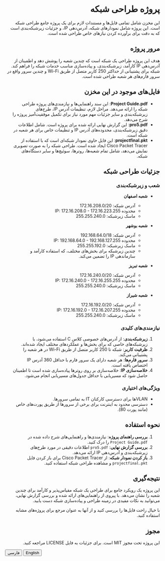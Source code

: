 <div id="fa" dir="rtl">

# پروژه طراحی شبکه

این مخزن شامل تمامی فایل‌ها و مستندات لازم برای یک پروژه جامع طراحی شبکه است. این پروژه شامل نمودارهای شبکه، آدرس‌دهی IP، و جزئیات زیرشبکه‌بندی است که به دقت برای برآورده کردن نیازهای خاص طراحی شده است.

## مرور پروژه

هدف این پروژه طراحی یک شبکه است که چندین شعبه را پوشش دهد و اطمینان از آدرس‌دهی IP کارآمد، زیرشبکه‌بندی، و پیاده‌سازی مناسب خدمات شبکه را فراهم کند. شبکه برای پشتیبانی از حداکثر 250 کاربر متصل از طریق Wi-Fi و چندین سرور واقع در سرور فارم‌های هر شعبه طراحی شده است.

## فایل‌های موجود در این مخزن

- **Project Guide.pdf**: این سند راهنمایی‌ها و نیازمندی‌های پروژه طراحی شبکه را ارائه می‌دهد. مراحل لازم، تنظیمات آدرس IP، طرح‌های زیرشبکه‌بندی و سایر جزئیات مهم مورد نیاز برای تکمیل موفقیت‌آمیز پروژه را شرح می‌دهد.
- **pro5.pdf**: این گزارش نهایی ارائه شده برای پروژه است. شامل اطلاعات دقیق زیرشبکه‌بندی، محدوده‌های آدرس IP و تنظیمات خاص برای هر شعبه در شبکه است.
- **projectfinal.pkt**: این فایل حاوی نمودار شبکه‌ای است که با استفاده از Cisco Packet Tracer ایجاد شده است. طراحی شبکه را به صورت تصویری نمایش می‌دهد، شامل تمام شعبه‌ها، روترها، سوئیچ‌ها و سایر دستگاه‌های شبکه.

## جزئیات طراحی شبکه

### شعب و زیرشبکه‌بندی

- **شعبه اصفهان**
  - آدرس شبکه: 172.16.208.0/20
  - محدوده IP: 172.16.208.0 - 172.16.223.255
  - ماسک زیرشبکه: 255.255.240.0

- **شعبه بوشهر**
  - آدرس شبکه: 192.168.64.0/18
  - محدوده IP: 192.168.64.0 - 192.168.127.255
  - ماسک زیرشبکه: 255.255.192.0
  - چندین زیرشبکه برای بخش‌های مختلف، که استفاده کارآمد و سازماندهی IP را تضمین می‌کند.

- **شعبه تبریز**
  - آدرس شبکه: 172.16.240.0/20
  - محدوده IP: 172.16.240.0 - 172.16.255.255
  - ماسک زیرشبکه: 255.255.240.0

- **شعبه شیراز**
  - آدرس شبکه: 172.16.192.0/20
  - محدوده IP: 172.16.192.0 - 172.16.207.255
  - ماسک زیرشبکه: 255.255.240.0

### نیازمندی‌های کلیدی

1. **زیرشبکه‌بندی**: از آدرس‌های خصوصی کلاس C استفاده می‌شود، با زیرشبکه‌های خاصی که برای بخش‌ها و عملکردهای مختلف ایجاد شده‌اند.
2. **ظرفیت کاربر**: شبکه تا 250 کاربر متصل از طریق Wi-Fi در هر شعبه را پشتیبانی می‌کند.
3. **سرور فارم‌ها**: هر شعبه دارای یک سرور فارم با حداقل 360 آدرس IP اختصاص یافته است.
4. **خلاصه‌سازی IP**: خلاصه‌سازی بر روی روترها پیاده‌سازی شده است تا اطمینان حاصل شود که مسیریابی با حداقل جدول‌های مسیریابی انجام می‌شود.

### ویژگی‌های اختیاری

- VLANها برای دسترسی کارکنان IT به تمامی سرورها.
- دسترسی محدود به اینترنت برای برخی از سرورها از طریق پورت‌های خاص (مانند پورت 80).

## نحوه استفاده

1. **بررسی راهنمای پروژه**: نیازمندی‌ها و راهنمایی‌های شرح داده شده در `Project Guide.pdf` را درک کنید.
2. **بررسی گزارش نهایی**: `pro5.pdf` اطلاعات دقیقی در مورد طرح‌های زیرشبکه‌بندی و آدرس‌دهی IP ارائه می‌دهد.
3. **باز کردن نمودار شبکه**: از Cisco Packet Tracer برای باز کردن فایل `projectfinal.pkt` و مشاهده طراحی شبکه استفاده کنید.

## نتیجه‌گیری

این پروژه یک رویکرد جامع برای طراحی یک شبکه مقیاس‌پذیر و کارآمد برای چندین شعبه را نشان می‌دهد. با پیروی از راهنمایی‌های ارائه شده و بررسی گزارش نهایی، می‌توانید به نکات مفیدی در زمینه طراحی و پیاده‌سازی شبکه دست یابید.

با خیال راحت فایل‌ها را بررسی کنید و از آنها به عنوان مرجع برای پروژه‌های مشابه استفاده کنید.

## مجوز

این پروژه تحت مجوز MIT است. برای جزئیات به فایل LICENSE مراجعه کنید.

</div>

<div id="en" dir="ltr" style="display:none;">

# Network Design Project

This repository contains all the necessary files and documentation for a comprehensive network design project. The project includes network diagrams, IP addressing, and subnetting details, all meticulously crafted to meet specific requirements.

## Project Overview

The objective of this project is to design a network that spans multiple branches, ensuring efficient IP addressing, subnetting, and proper implementation of network services. The network is designed to support up to 250 users connected via Wi-Fi and several servers located in the server farms of each branch.

## Files in this Repository

- **Project Guide.pdf**: This document provides the guidelines and requirements for the network design project. It outlines the necessary steps, IP address configurations, subnetting schemes, and other crucial details needed for the successful completion of the project.
- **pro5.pdf**: This is the final report submitted for the project. It includes detailed subnetting information, IP address ranges, and specific configurations for each branch in the network.
- **projectfinal.pkt**: This file contains the network diagram created using Cisco Packet Tracer. It visually represents the network design, including all branches, routers, switches, and other network devices.

## Network Design Details

### Branches and Subnetting

- **Esfahan Branch**
  - Network Address: 172.16.208.0/20
  - IP Range: 172.16.208.0 - 172.16.223.255
  - Subnet Mask: 255.255.240.0

- **Bushehr Branch**
  - Network Address: 192.168.64.0/18
  - IP Range: 192.168.64.0 - 192.168.127.255
  - Subnet Mask: 255.255.192.0

- **Tabriz Branch**
  - Network Address: 172.16.240.0/20
  - IP Range: 172.16.240.0 - 172.16.255.255
  - Subnet Mask: 255.255.240.0

- **Shiraz Branch**
  - Network Address: 172.16.192.0/20
  - IP Range: 172.16.192.0 - 172.16.207.255
  - Subnet Mask: 255.255.240.0

### Key Requirements

1. **Subnetting**: Class C private IP addresses are used, with specific subnets created for different departments and functions.
2. **User Capacity**: The network supports up to 250 users connected via Wi-Fi in each branch.
3. **Server Farms**: Each branch has a server farm with at least 360 IP addresses allocated.
4. **IP Summarization**: Summarization is implemented on routers to ensure efficient routing with minimal routing tables.

### Optional Features

- VLANs for IT staff to access all servers.
- Limited internet access for certain servers via specific ports (e.g., port 80).

## How to Use

1. **Review the Project Guide**: Understand the requirements and guidelines outlined in `Project Guide.pdf`.
2. **Examine the Final Report**: `pro5.pdf` provides detailed information on the subnetting and IP addressing schemes used.
3. **Open the Network Diagram**: Use Cisco Packet Tracer to open the `projectfinal.pkt` file and visualize the network design.

## Conclusion

This project demonstrates a comprehensive approach to designing a scalable and efficient network for multiple branches. By following the provided guidelines and examining the final report, you can gain insights into effective network design and implementation strategies.

Feel free to explore the files and use them as a reference for similar projects.

## License

This project is licensed under the MIT License. See the LICENSE file for details.

</div>

<script>
    function switchLanguage(lang) {
        document.getElementById('fa').style.display = lang === 'fa' ? 'block' : 'none';
        document.getElementById('en').style.display = lang === 'en' ? 'block' : 'none';
    }
</script>

<div>
    <button onclick="switchLanguage('fa')">فارسی</button>
    <button onclick="switchLanguage('en')">English</button>
</div>
